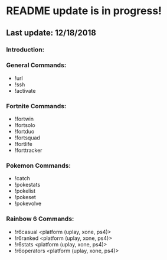 # README update is in progress!
## Last update: 12/18/2018

### Introduction:

### General Commands:
- !url
- !ssh
- !activate
  
### Fortnite Commands:
- !fortwin <username> <platform>
- !fortsolo <username> <platform>
- !fortduo <username> <platform>
- !fortsquad <username> <platform>
- !fortlife <username> <platform>
- !forttracker
  
### Pokemon Commands:
- !catch
- !pokestats
- !pokelist
- !pokeset <pokemon number>
- !pokevolve
  
### Rainbow 6 Commands:
- !r6casual <username> <platform (uplay, xone, ps4)>
- !r6ranked <username> <platform (uplay, xone, ps4)>
- !r6stats <username> <platform (uplay, xone, ps4)>
- !r6operators <username> <operator name> <platform (uplay, xone, ps4)>
